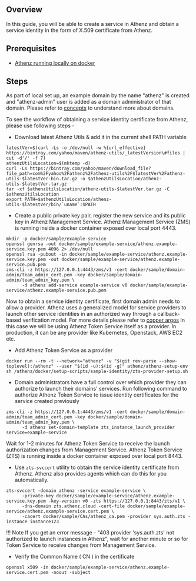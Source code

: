## Overview
In this guide, you will be able to create a service in Athenz and obtain a service identity in the form of X.509 certificate from Athenz.

## Prerequisites
* [Athenz running locally on docker](local_athenz_on_docker.md)

## Steps

As part of local set up, an example domain by the name "athenz" is created and "athenz-admin" user is added as a domain administrator of that domain. Please refer to [concepts](data_model.md#domains) to understand more about domains.

To see the workflow of obtaining a service identity certificate from Athenz, please use following steps -

* Download latest Athenz Utils & add it in the current shell PATH variable

```shell
latestVer=$(curl -Ls -o /dev/null -w %{url_effective} https://bintray.com/yahoo/maven/athenz-utils/_latestVersion\#files | cut -d'/' -f 7)
athenzUtilsLocation=$(mktemp -d)
curl -Ls https://bintray.com/yahoo/maven/download_file?file_path=com%2Fyahoo%2Fathenz%2Fathenz-utils%2F$latestVer%2Fathenz-utils-$latestVer-bin.tar.gz -o $athenzUtilsLocation/athenz-utils-$latestVer.tar.gz
tar -xf $athenzUtilsLocation/athenz-utils-$latestVer.tar.gz -C $athenzUtilsLocation
export PATH=$athenzUtilsLocation/athenz-utils-$latestVer/bin/`uname`:$PATH
```

* Create a public private key pair, register the new service and its public key in Athenz Management Service. Athenz Management Service (ZMS) is running inside a docker container exposed over local port 4443. 

```shell
mkdir -p docker/sample/example-service
openssl genrsa -out docker/sample/example-service/athenz.example-service.key.pem 4096 2> /dev/null
openssl rsa -pubout -in docker/sample/example-service/athenz.example-service.key.pem -out docker/sample/example-service/athenz.example-service.pub.pem
zms-cli -z https://127.0.0.1:4443/zms/v1 -cert docker/sample/domain-admin/team_admin_cert.pem -key docker/sample/domain-admin/team_admin_key.pem \
      -d athenz add-service example-service v0 docker/sample/example-service/athenz.example-service.pub.pem
```

Now to obtain a service identity certificate, first domain admin needs to allow a provider. Athenz uses a generalized model for service providers to launch other service identities in an authorized way through a callback-based verification model.
For more details please refer to [copper argos](copper_argos.md)
In this case we will be using Athenz Token Service itself as a provider. In production, it can be any provider like Kubernetes, Openstack, AWS EC2 etc.

* Add Athenz Token Service as a provider

```shell
docker run --rm -t --network="athenz" -v "$(git rev-parse --show-toplevel):/athenz" --user "$(id -u):$(id -g)" athenz/athenz-setup-env sh /athenz/docker/setup-scripts/sample-identity/zts-provider-setup.sh
```

* Domain administrators have a full control over which provider they can authorize to launch their domains' services. Run following command to authorize Athenz Token Service to issue identity certificates for the service created previously

```shell
zms-cli -z https://127.0.0.1:4443/zms/v1 -cert docker/sample/domain-admin/team_admin_cert.pem -key docker/sample/domain-admin/team_admin_key.pem \
      -d athenz set-domain-template zts_instance_launch_provider service=example-service
```

Wait for 1-2 minutes for Athenz Token Service to receive the launch authorization changes from Management Service. Athenz Token Service (ZTS) is running inside a docker container exposed over local port 8443.

* Use `zts-svccert` utility to obtain the service identity certificate from Athenz. Athenz also provides agents which can do this for you automatically. 

```shell
zts-svccert -domain athenz -service example-service \
      -private-key docker/sample/example-service/athenz.example-service.key.pem -key-version v0 -zts https://127.0.0.1:8443/zts/v1 \
      -dns-domain zts.athenz.cloud -cert-file docker/sample/example-service/athenz.example-service.cert.pem \
      -cacert docker/sample/CAs/athenz_ca.pem -provider sys.auth.zts -instance instance123
```

!!! Note
    If you get an error message - "403 provider 'sys.auth.zts' not authorized to launch instances in Athenz", wait for another minute or so for Token Service to receive changes from Management Service.

* Verify the Common Name ( CN ) in the certificate

```shell
openssl x509 -in docker/sample/example-service/athenz.example-service.cert.pem -noout -subject
```
